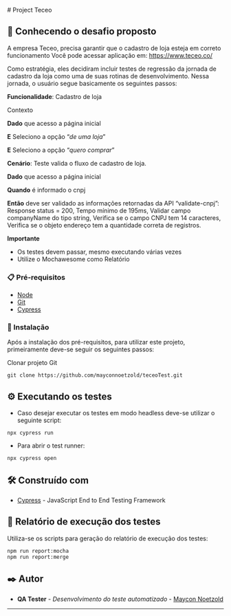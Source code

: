 ﻿﻿# Project Teceo
## 🚀 Conhecendo o desafio proposto
A empresa Teceo, precisa garantir que o cadastro de loja esteja em correto funcionamento
Você pode acessar aplicação em: https://www.teceo.co/

Como estratégia, eles decidiram incluir testes de regressão da jornada de cadastro da loja como uma de suas rotinas de desenvolvimento. Nessa jornada, o usuário segue basicamente os seguintes passos:

**Funcionalidade**: Cadastro de loja

Contexto

**Dado** que acesso a página inicial

**E**        Seleciono a opção “*de uma loja*”

**E**        Seleciono a opção “*quero comprar*”

**Cenário**: Teste valida o fluxo de cadastro de loja.

**Dado**       que acesso a página inicial

**Quando**   é informado o cnpj 

**Então**       deve ser validado as informações retornadas da API “validate-cnpj”: Response status = 200,  Tempo mínimo de 195ms, Validar campo companyName do tipo string, Verifica se o campo CNPJ tem 14 caracteres, Verifica se o objeto endereço tem a quantidade correta de registros.

**Importante**
- Os testes devem passar, mesmo executando várias vezes
- Utilize o Mochawesome como Relatório

### 📋 Pré-requisitos
- [Node](https://nodejs.org/en/)
- [Git](https://git-scm.com/)
- [Cypress](https://www.cypress.io/)

### 🔧 Instalação
Após a instalação dos pré-requisitos, para utilizar este projeto, primeiramente deve-se seguir os seguintes passos:

Clonar projeto Git
```
git clone https://github.com/mayconnoetzold/teceoTest.git
```
## ⚙️ Executando os testes
- Caso desejar executar os testes em modo headless deve-se utilizar o seguinte script:
```
npx cypress run
```
- Para abrir o test runner:
```
npx cypress open
```
## 🛠️ Construído com

* [Cypress](https://www.cypress.io/) - JavaScript End to End Testing Framework

## 📃 Relatório de execução dos testes
Utiliza-se os scripts para geração do relatório de execução dos testes:
```
npm run report:mocha
npm run report:merge
```

## ✒️ Autor
* **QA Tester** - *Desenvolvimento do teste automatizado* - [Maycon Noetzold](https://github.com/mayconnoetzold)
---

